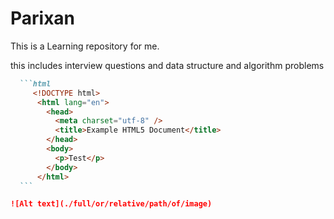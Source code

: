 # Parixan

This is a Learning repository for me.

this includes interview questions and data structure and algorithm problems

````md
  ```html
     <!DOCTYPE html>
      <html lang="en">
        <head>
          <meta charset="utf-8" />
          <title>Example HTML5 Document</title>
        </head>
        <body>
          <p>Test</p>
        </body>
      </html>
  ```
````

```markdown
![Alt text](./full/or/relative/path/of/image)
```
